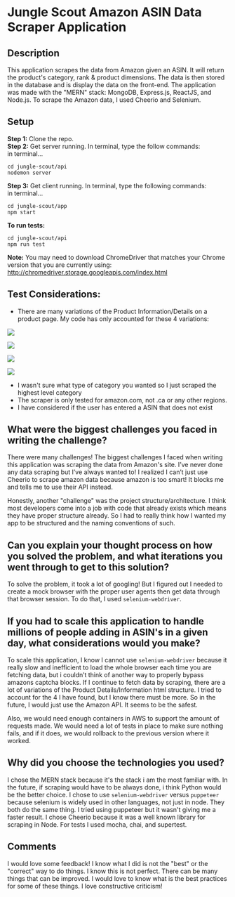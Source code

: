 # Jungle Scout Amazon ASIN Data Scraper Application

## Description ##
 This application scrapes the data from Amazon given an ASIN. It will return the product's category, rank & product dimensions. The data is then stored in the database and is display the data on the front-end. The application was made with the "MERN" stack:  MongoDB, Express.js, ReactJS, and Node.js. To scrape the Amazon data, I used Cheerio and Selenium. 

## Setup ##
__Step 1:__ Clone the repo.  
__Step 2:__  Get server running. In terminal, type the follow commands:  
in terminal...
```
cd jungle-scout/api
nodemon server
```
__Step 3:__ Get client running. In terminal, type the following commands:  
in terminal... 
```
cd jungle-scout/app
npm start
```

__To run tests:__
```
cd jungle-scout/api
npm run test
```

__Note:__ You may need to download ChromeDriver that matches your Chrome version that you are currently using: http://chromedriver.storage.googleapis.com/index.html

## Test Considerations:

- There are many variations of the Product Information/Details on a product page. My code has only accounted for these 4 variations:

![](https://paper-attachments.dropbox.com/s_FE3CE9E74DAEF32A9C0A9D2F16E4532C410853ABF3AD1FDA853C8456D433F590_1562360422735_product-type-1.png)

![](https://paper-attachments.dropbox.com/s_FE3CE9E74DAEF32A9C0A9D2F16E4532C410853ABF3AD1FDA853C8456D433F590_1562360439764_Screen+Shot+2019-06-30+at+10.33.04+PM.png)

![](https://paper-attachments.dropbox.com/s_FE3CE9E74DAEF32A9C0A9D2F16E4532C410853ABF3AD1FDA853C8456D433F590_1562360447529_Screen+Shot+2019-06-30+at+10.33.19+PM.png)

![](https://paper-attachments.dropbox.com/s_FE3CE9E74DAEF32A9C0A9D2F16E4532C410853ABF3AD1FDA853C8456D433F590_1562360454506_Screen+Shot+2019-07-03+at+4.52.19+PM.png)

- I wasn't sure what type of category you wanted so I just scraped the highest level category
- The scraper is only tested for amazon.com, not .ca or any other regions. 
- I have considered if the user has entered a ASIN that does not exist

## What were the biggest challenges you faced in writing the challenge?

There were many challenges! The biggest challenges I faced when writing this application was scraping the data from Amazon's site. I’ve never done any data scraping but I’ve always wanted to! I realized I can’t just use Cheerio to scrape amazon data because amazon is too smart! It blocks me and tells me to use their API instead. 

Honestly, another "challenge" was the project structure/architecture. I think most developers come into a job with code that already exists which means they have proper structure already. So I had to really think how I wanted my app to be structured and the naming conventions of such. 

## Can you explain your thought process on how you solved the problem, and what iterations you went through to get to this solution?

To solve the problem, it took a lot of googling! But I figured out I needed to create a mock browser with the proper user agents then get data through that browser session. To do that, I used `selenium-webdriver`. 

## If you had to scale this application to handle millions of people adding in ASIN's in a given day, what considerations would you make?

To scale this application, I know I cannot use `selenium-webdriver` because it really slow and inefficient to load the whole browser each time you are fetching data, but i couldn’t think of another way to properly bypass amazons captcha blocks. If I continue to fetch data by scraping, there are a lot of variations of the Product Details/Information html structure. I tried to account for the 4 I have found, but I know there must be more. So in the future, I would just use the Amazon API. It seems to be the safest. 

Also, we would need enough containers in AWS to support the amount of requests made. We would need a lot of tests in place to make sure nothing fails, and if it does, we would rollback to the previous version where it worked. 

## Why did you choose the technologies you used?
I chose the MERN stack because it's the stack i am the most familiar with. In the future, if scraping would have to be always done, i think Python would be the better choice. I chose to use `selenium-webdriver` versus `puppeteer` because selenium is widely used in other languages, not just in node. They both do the same thing. I tried using puppeteer but it wasn't giving me a faster result. I chose Cheerio because it was a well known library for scraping in Node. For tests I used mocha, chai, and supertest. 

## Comments
I would love some feedback! I know what I did is not the "best" or the "correct" way to do things. I know this is not perfect. There can be many things that can be improved. I would love to know what is the best practices for some of these things. I love constructive criticism! 

